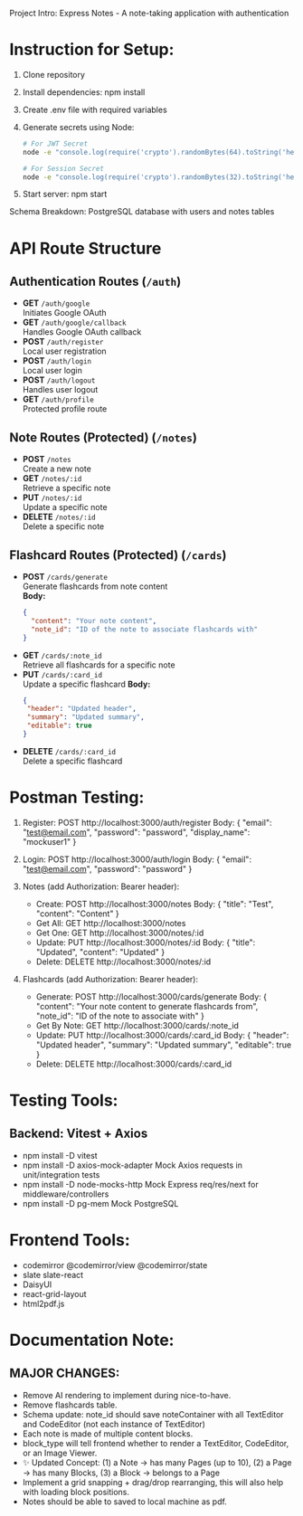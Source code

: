 Project Intro: Express Notes - A note-taking application with authentication

# Instruction for Setup:

1. Clone repository
2. Install dependencies: npm install
3. Create .env file with required variables
4. Generate secrets using Node:

   ```bash
   # For JWT Secret
   node -e "console.log(require('crypto').randomBytes(64).toString('hex'))"

   # For Session Secret
   node -e "console.log(require('crypto').randomBytes(32).toString('hex'))"
   ```

5. Start server: npm start

Schema Breakdown: PostgreSQL database with users and notes tables

# API Route Structure

## Authentication Routes (`/auth`)

- **GET** `/auth/google`  
  Initiates Google OAuth
- **GET** `/auth/google/callback`  
  Handles Google OAuth callback
- **POST** `/auth/register`  
  Local user registration
- **POST** `/auth/login`  
  Local user login
- **POST** `/auth/logout`  
  Handles user logout
- **GET** `/auth/profile`  
  Protected profile route

## Note Routes (Protected) (`/notes`)

- **POST** `/notes`  
  Create a new note
- **GET** `/notes/:id`  
  Retrieve a specific note
- **PUT** `/notes/:id`  
  Update a specific note
- **DELETE** `/notes/:id`  
  Delete a specific note

## Flashcard Routes (Protected) (`/cards`)

- **POST** `/cards/generate`  
  Generate flashcards from note content  
  **Body:**
  ```json
  {
    "content": "Your note content",
    "note_id": "ID of the note to associate flashcards with"
  }
  ```
- **GET** `/cards/:note_id`  
  Retrieve all flashcards for a specific note
- **PUT** `/cards/:card_id`  
   Update a specific flashcard
  **Body:**
  ```json
  {
   "header": "Updated header",
   "summary": "Updated summary",
   "editable": true
  }
  ```
- **DELETE** `/cards/:card_id`  
  Delete a specific flashcard


# Postman Testing:

1. Register: POST http://localhost:3000/auth/register
   Body: { "email": "test@email.com", "password": "password", "display_name": "mockuser1" }

2. Login: POST http://localhost:3000/auth/login
   Body: { "email": "test@email.com", "password": "password" }

3. Notes (add Authorization: Bearer <token> header):

   - Create: POST http://localhost:3000/notes
     Body: { "title": "Test", "content": "Content" }
   - Get All: GET http://localhost:3000/notes
   - Get One: GET http://localhost:3000/notes/:id
   - Update: PUT http://localhost:3000/notes/:id
     Body: { "title": "Updated", "content": "Updated" }
   - Delete: DELETE http://localhost:3000/notes/:id

4. Flashcards (add Authorization: Bearer <token> header):
   - Generate: POST http://localhost:3000/cards/generate
     Body: {
     "content": "Your note content to generate flashcards from",
     "note_id": "ID of the note to associate with"
     }
   - Get By Note: GET http://localhost:3000/cards/:note_id
   - Update: PUT http://localhost:3000/cards/:card_id
     Body: {
     "header": "Updated header",
     "summary": "Updated summary",
     "editable": true
     }
   - Delete: DELETE http://localhost:3000/cards/:card_id

# Testing Tools:
## Backend: Vitest + Axios
- npm install -D vitest
- npm install -D axios-mock-adapter
  Mock Axios requests in unit/integration tests
- npm install -D node-mocks-http
  Mock Express req/res/next for middleware/controllers
- npm install -D pg-mem
  Mock PostgreSQL

# Frontend Tools:
- codemirror @codemirror/view @codemirror/state
- slate slate-react
- DaisyUI
- react-grid-layout 
- html2pdf.js

# Documentation Note:
## MAJOR CHANGES: 
- Remove AI rendering to implement during nice-to-have.
- Remove flashcards table.
- Schema update: note_id should save noteContainer with all TextEditor and CodeEditor (not each instance of TextEditor)
- Each note is made of multiple content blocks. 
- block_type will tell frontend whether to render a TextEditor, CodeEditor, or an Image Viewer.
- ✨ Updated Concept: 
(1) a Note → has many Pages (up to 10),
(2) a Page → has many Blocks,
(3) a Block → belongs to a Page
- Implement a grid snapping + drag/drop rearranging, this will also help with loading block positions. 
- Notes should be able to saved to local machine as pdf.